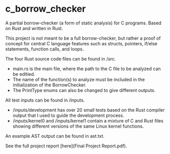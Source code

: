# c_borrow_checker
A partial borrow-checker (a form of static analysis) for C programs. Based on Rust and written in Rust.

This project is not meant to be a full borrow-checker, but rather a proof of concept for central C language features such as structs, pointers, if/else statements, function calls, and loops.

The four Rust source code files can be found in /src.
  - main.rs is the main file, where the path to the C file to be analyzed can be editied.
  - The name of the function(s) to analyze must be included in the initialization of the BorrowChecker.
  - The PrintType enums can also be changed to give different outputs.

All test inputs can be found in /inputs.
  - /inputs/development has over 20 small tests based on the Rust compiler output that I used to guide the development process.
  - /inputs/kernel0 and /inputs/kernel1 contain a mixture of C and Rust files showing different versions of the same Linux kernel functions.

An example AST output can be found in ast.txt.

See the full project report [here](Final Project Report.pdf).
